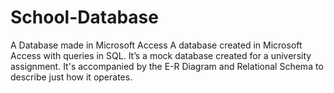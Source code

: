 # School-Database
A Database made in Microsoft Access 
A database created in Microsoft Access with queries in SQL. It’s a mock database created for a university assignment.
It's accompanied by the E-R Diagram and Relational Schema to describe just how it operates.
